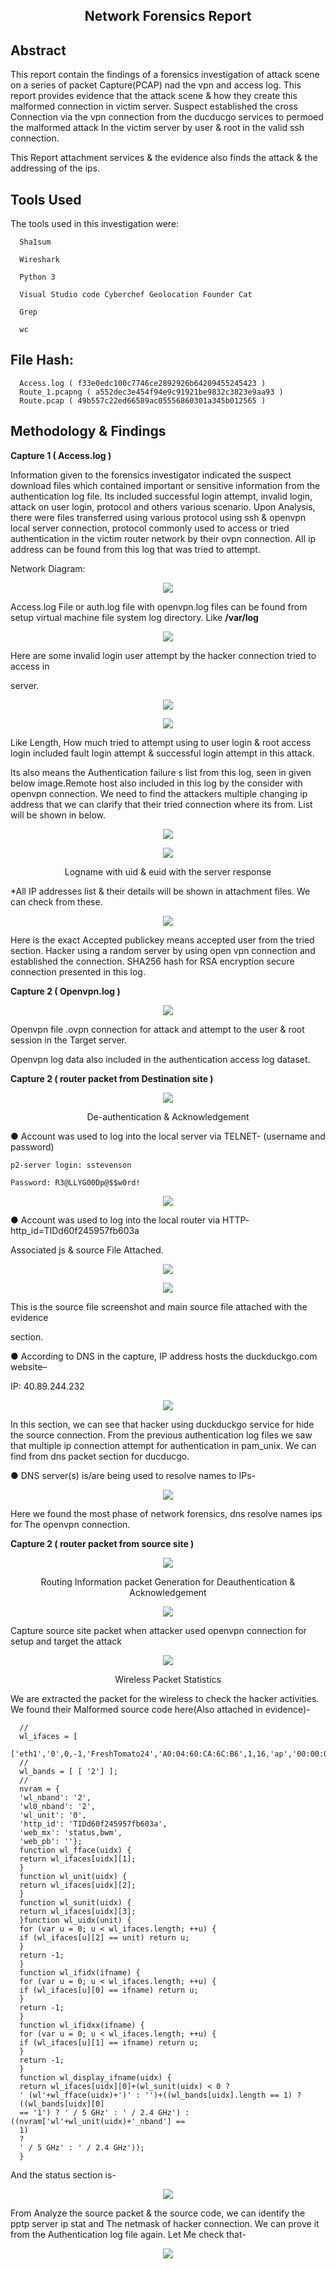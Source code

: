 <div align="center">
  <h2 align="center">Network Forensics Report</h2>
 


</div>

## Abstract

This report contain the findings of a forensics investigation of attack scene on a series of packet Capture(PCAP) nad the vpn and access log. This report provides evidence that the attack scene & how they create this malformed connection in victim server. Suspect established the cross Connection via the vpn connection from the ducducgo services to permoed the malformed attack In the victim server by user & root in the valid ssh connection.

This Report attachment services & the evidence  also finds the attack & the addressing of the ips.


## Tools Used

The tools used in this investigation were:

      Sha1sum

      Wireshark

      Python 3

      Visual Studio code Cyberchef Geolocation Founder Cat

      Grep

      wc

## File Hash:

      Access.log ( f33e0edc100c7746ce2892926b64209455245423 )
      Route_1.pcapng ( a552dec3e454f94e9c91921be9832c3823e9aa93 )
      Route.pcap ( 49b557c22ed66589ac05556860301a345b012565 )

## Methodology & Findings

<b>Capture 1 ( Access.log )</b>

Information given to the forensics investigator indicated the suspect download files which contained important or sensitive information from the authentication log file. Its included successful login attempt, invalid login, attack on user login, protocol and others various scenario. Upon Analysis, there were files transferred using various protocol using ssh & openvpn local server connection, protocol commonly used to access or tried authentication in the victim router network by their ovpn connection. All ip address can be found from this log that was tried to attempt.

Network Diagram:

<p align="center">

<img src="https://github.com/tareqraihan926/Network-Artifacts-Forensics-Analysis/blob/main/Screenshots/Aspose.Words.b6296dcb-298e-49b4-bada-f504d6427885.001.png" width="" height="">
</p>

Access.log File or auth.log file with openvpn.log files can be found from setup virtual machine file system log directory. Like **/var/log**

<p align="center">

<img src="https://github.com/tareqraihan926/Network-Artifacts-Forensics-Analysis/blob/main/Screenshots/Aspose.Words.b6296dcb-298e-49b4-bada-f504d6427885.002.jpeg" width="" height="">
</p>


Here are some invalid login user attempt by the hacker connection tried to access in

server.

<p align="center">

<img src="https://github.com/tareqraihan926/Network-Artifacts-Forensics-Analysis/blob/main/Screenshots/Aspose.Words.b6296dcb-298e-49b4-bada-f504d6427885.003.jpeg" width="" height="">
</p>


<p align="center">

<img src="https://github.com/tareqraihan926/Network-Artifacts-Forensics-Analysis/blob/main/Screenshots/Aspose.Words.b6296dcb-298e-49b4-bada-f504d6427885.004.png" width="" height="">
</p>


Like Length, How much tried to attempt using to user login & root access login included fault login attempt & successful login attempt in this attack.

Its also means the Authentication failure s list from this log, seen in given below image.Remote host also included in this log by the consider with openvpn connection. We need to find the attackers multiple changing ip address that we can clarify that their tried connection where its from. List will be shown in below.

<p align="center">

<img src="https://github.com/tareqraihan926/Network-Artifacts-Forensics-Analysis/blob/main/Screenshots/Aspose.Words.b6296dcb-298e-49b4-bada-f504d6427885.005.jpeg" width="" height="">
</p>


<p align="center">

<img src="https://github.com/tareqraihan926/Network-Artifacts-Forensics-Analysis/blob/main/Screenshots/Aspose.Words.b6296dcb-298e-49b4-bada-f504d6427885.006.jpeg" width="" height="">
</p>

<p align="center"> Logname with uid & euid with the server response </p>

*All IP addresses list & their details will be shown in attachment files. We can check from these.

<p align="center">

<img src="https://github.com/tareqraihan926/Network-Artifacts-Forensics-Analysis/blob/main/Screenshots/Aspose.Words.b6296dcb-298e-49b4-bada-f504d6427885.007.jpeg" width="" height="">
</p>

Here is the exact Accepted publickey means accepted user from the tried section. Hacker using a random server by using open vpn connection and established the connection. SHA256 hash for RSA encryption secure connection presented in this log.

<b>Capture 2 ( Openvpn.log )</b>

<p align="center">

<img src="https://github.com/tareqraihan926/Network-Artifacts-Forensics-Analysis/blob/main/Screenshots/Aspose.Words.b6296dcb-298e-49b4-bada-f504d6427885.008.jpeg" width="" height="">
</p>


Openvpn file .ovpn connection for attack and attempt to the user & root session in the Target server.

Openvpn log data also included in the authentication access log dataset. 

<b>Capture 2 ( router packet from Destination site ) </b>

<p align="center">

<img src="https://github.com/tareqraihan926/Network-Artifacts-Forensics-Analysis/blob/main/Screenshots/Aspose.Words.b6296dcb-298e-49b4-bada-f504d6427885.009.jpeg" width="" height="">
</p>

<p align="center"> De-authentication & Acknowledgement </p>

● Account was used to log into the local server via TELNET- (username and password)

    p2-server login: sstevenson

    Password: R3@LLYG00Dp@$$w0rd!

<p align="center">

<img src="https://github.com/tareqraihan926/Network-Artifacts-Forensics-Analysis/blob/main/Screenshots/Aspose.Words.b6296dcb-298e-49b4-bada-f504d6427885.010.png" width="" height="">
</p>

● Account was used to log into the local router via HTTP- http\_id=TIDd60f245957fb603a

Associated js & source File Attached.

<p align="center">

<img src="https://github.com/tareqraihan926/Network-Artifacts-Forensics-Analysis/blob/main/Screenshots/Aspose.Words.b6296dcb-298e-49b4-bada-f504d6427885.011.jpeg" width="" height="">
</p>

<p align="center">

<img src="https://github.com/tareqraihan926/Network-Artifacts-Forensics-Analysis/blob/main/Screenshots/Aspose.Words.b6296dcb-298e-49b4-bada-f504d6427885.012.jpeg" width="" height="">
</p>

This is the source file screenshot and main source file attached with the evidence

section.

● According to DNS in the capture, IP address hosts the duckduckgo.com website–

IP: 40.89.244.232

<p align="center">

<img src="https://github.com/tareqraihan926/Network-Artifacts-Forensics-Analysis/blob/main/Screenshots/Aspose.Words.b6296dcb-298e-49b4-bada-f504d6427885.013.jpeg" width="" height="">
</p>

In this section, we can see that hacker using duckduckgo service for hide the source connection. From the previous authentication log files we saw that multiple ip connection attempt for authentication in pam\_unix. We can find from dns packet section for ducducgo.

● DNS server(s) is/are being used to resolve names to IPs-

<p align="center">

<img src="https://github.com/tareqraihan926/Network-Artifacts-Forensics-Analysis/blob/main/Screenshots/Aspose.Words.b6296dcb-298e-49b4-bada-f504d6427885.014.jpeg" width="" height="">
</p>

Here we found the most phase of network forensics, dns resolve names ips for The openvpn connection.

<b>Capture 2 ( router packet from source site )</b>

<p align="center">

<img src="https://github.com/tareqraihan926/Network-Artifacts-Forensics-Analysis/blob/main/Screenshots/Aspose.Words.b6296dcb-298e-49b4-bada-f504d6427885.015.jpeg" width="" height="">
</p>

<p align="center"> Routing Information packet Generation for Deauthentication & Acknowledgement </p>

<p align="center">

<img src="https://github.com/tareqraihan926/Network-Artifacts-Forensics-Analysis/blob/main/Screenshots/Aspose.Words.b6296dcb-298e-49b4-bada-f504d6427885.016.jpeg" width="" height="">
</p>

Capture source site packet when attacker used openvpn connection for setup and target the attack

<p align="center">

<img src="https://github.com/tareqraihan926/Network-Artifacts-Forensics-Analysis/blob/main/Screenshots/Aspose.Words.b6296dcb-298e-49b4-bada-f504d6427885.017.jpeg" width="" height="">
</p>

<p align="center"> Wireless Packet Statistics </p>

We are extracted the packet for the wireless to check the hacker activities. We found their Malformed source code here(Also attached in evidence)-

      //
      wl_ifaces = [
      ['eth1','0',0,-1,'FreshTomato24','A0:04:60:CA:6C:B6',1,16,'ap','00:00:00:00:00:00']];
      //
      wl_bands = [ [ '2'] ];
      //
      nvram = {
      'wl_nband': '2',
      'wl0_nband': '2',
      'wl_unit': '0',
      'http_id': 'TIDd60f245957fb603a',
      'web_mx': 'status,bwm',
      'web_pb': ''};
      function wl_fface(uidx) {
      return wl_ifaces[uidx][1];
      }
      function wl_unit(uidx) {
      return wl_ifaces[uidx][2];
      }
      function wl_sunit(uidx) {
      return wl_ifaces[uidx][3];
      }function wl_uidx(unit) {
      for (var u = 0; u < wl_ifaces.length; ++u) {
      if (wl_ifaces[u][2] == unit) return u;
      }
      return -1;
      }
      function wl_ifidx(ifname) {
      for (var u = 0; u < wl_ifaces.length; ++u) {
      if (wl_ifaces[u][0] == ifname) return u;
      }
      return -1;
      }
      function wl_ifidxx(ifname) {
      for (var u = 0; u < wl_ifaces.length; ++u) {
      if (wl_ifaces[u][1] == ifname) return u;
      }
      return -1;
      }
      function wl_display_ifname(uidx) {
      return wl_ifaces[uidx][0]+(wl_sunit(uidx) < 0 ?
      ' (wl'+wl_fface(uidx)+')' : '')+((wl_bands[uidx].length == 1) ?
      ((wl_bands[uidx][0]
      == '1') ? ' / 5 GHz' : ' / 2.4 GHz') : ((nvram['wl'+wl_unit(uidx)+'_nband'] ==
      1)
      ?
      ' / 5 GHz' : ' / 2.4 GHz'));
      }

And the status section is-

<p align="center">

<img src="https://github.com/tareqraihan926/Network-Artifacts-Forensics-Analysis/blob/main/Screenshots/Aspose.Words.b6296dcb-298e-49b4-bada-f504d6427885.018.jpeg" width="" height="">
</p>


From Analyze the source packet & the source code, we can identify the pptp server ip stat and The netmask of hacker connection. We can prove it from the Authentication log file again. Let Me check that-

<p align="center">

<img src="https://github.com/tareqraihan926/Network-Artifacts-Forensics-Analysis/blob/main/Screenshots/Aspose.Words.b6296dcb-298e-49b4-bada-f504d6427885.019.jpeg" width="" height="">
</p>
